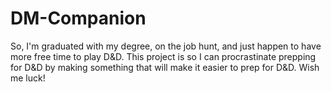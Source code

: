 # DM-Companion

So, I'm graduated with my degree, on the job hunt, and just happen to have more free time to play D&D. This project is so I can procrastinate prepping for D&D by making something that will make it easier to prep for D&D. Wish me luck!
